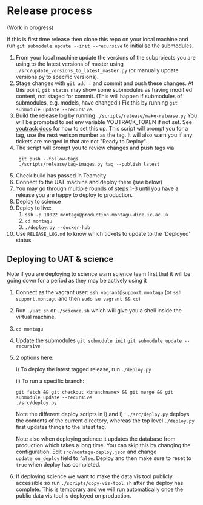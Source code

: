 # Release process
(Work in progress)

If this is first time release then clone this repo on your local machine and run `git submodule update --init --recursive` to initialise the submodules.

1. From your local machine update the versions of the subprojects you are using 
   to the latest versions of master using `./src/update_versions_to_latest_master.py` 
   (or manually update versions.py to specific versions). 
1. Stage changes with `git add .` and commit and push these changes. At this point, `git status` may show some submodules as 
   having modified content, not staged for commit. (This will happen if submodules of submodules, e.g. models, have changed.) 
   Fix this by running `git submodule update --recursive`. 
1. Build the release log by running 
   `./scripts/release/make-release.py`
   You will be prompted to set env variable YOUTRACK_TOKEN if not set. See
   [youtrack docs](https://www.jetbrains.com/help/youtrack/standalone/Manage-Permanent-Token.html#) for how to set this up.
   This script will prompt you for a tag, use the next verison number as the tag. It will also
   warn you if any tickets are merged in that are not "Ready to Deploy".
1. The script will prompt you to review changes and push tags via
   ```
    git push --follow-tags
    ./scripts/release/tag-images.py tag --publish latest
    ```
1. Check build has passed in Teamcity
1. Connect to the UAT machine and deploy there (see below)
1. You may go through multiple rounds of steps 1-3 until you have a release
   you are happy to deploy to production.
1. Deploy to science
1. Deploy to live:
   1. `ssh -p 10022 montagu@production.montagu.dide.ic.ac.uk`
   1. `cd montagu`
   1. `./deploy.py --docker-hub`
1. Use `RELEASE_LOG.md` to know which tickets to update to the 'Deployed' status

## Deploying to UAT & science

Note if you are deploying to science warn science team first that it will be going down for a period as they may be actively using it

1. Connect as the vagrant user: `ssh vagrant@support.montagu` (or `ssh support.montagu` and then `sudo su vagrant && cd`)
2. Run `./uat.sh` or `./science.sh` which will give you a shell inside the virtual machine.
3. `cd montagu`
4. Update the submodules `git submodule init` `git submodule update --recursive`
5.  2 options here:

    i) To deploy the latest tagged release, run `./deploy.py`

    ii) To run a specific branch:
    ```
    git fetch && git checkout <branchname> && git merge && git submodule update --recursive
    ./src/deploy.py
    ```
    
    Note the different deploy scripts in i) and i) : `./src/deploy.py`
    deploys the contents of the current directory, whereas the top
    level `./deploy.py` first updates things to the latest tag.

    Note also when deploying science it updates the database from production
    which takes a long time. You can skip this by changing the configuration.
    Edit `src/montagu-deploy.json` and change `update_on_deploy` field to `false`.
    Deploy and then make sure to reset to `true` when deploy has completed.
6. If deploying science we want to make the data vis tool publicly accessible so run `./scripts/copy-vis-tool.sh` after the deploy has complete. This is temporary and we will run automatically once the public data vis tool is deployed on production.
